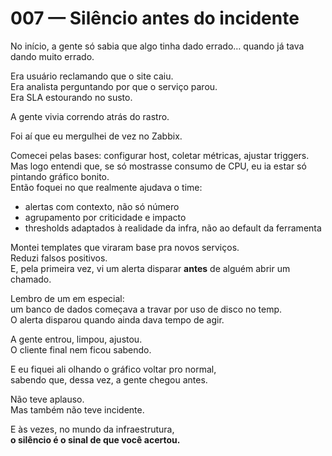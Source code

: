 # 007 — Silêncio antes do incidente

No início, a gente só sabia que algo tinha dado errado… quando já tava dando muito errado.

Era usuário reclamando que o site caiu.  
Era analista perguntando por que o serviço parou.  
Era SLA estourando no susto.

A gente vivia correndo atrás do rastro.

Foi aí que eu mergulhei de vez no Zabbix.

Comecei pelas bases: configurar host, coletar métricas, ajustar triggers.  
Mas logo entendi que, se só mostrasse consumo de CPU, eu ia estar só pintando gráfico bonito.  
Então foquei no que realmente ajudava o time:

- alertas com contexto, não só número
- agrupamento por criticidade e impacto
- thresholds adaptados à realidade da infra, não ao default da ferramenta

Montei templates que viraram base pra novos serviços.  
Reduzi falsos positivos.  
E, pela primeira vez, vi um alerta disparar **antes** de alguém abrir um chamado.

Lembro de um em especial:  
um banco de dados começava a travar por uso de disco no temp.  
O alerta disparou quando ainda dava tempo de agir.

A gente entrou, limpou, ajustou.  
O cliente final nem ficou sabendo.

E eu fiquei ali olhando o gráfico voltar pro normal,  
sabendo que, dessa vez, a gente chegou antes.

Não teve aplauso.  
Mas também não teve incidente.

E às vezes, no mundo da infraestrutura,  
**o silêncio é o sinal de que você acertou.**

